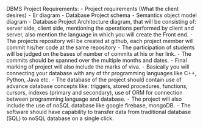 DBMS Project 
Requirements:
	⁃	Project requirements (What the client desires)
	⁃	Er diagram
	⁃	Database Project schema
	⁃	Semantics object model diagram
	⁃	Database Project Architecture diagram, that will be consisting of: server side, client side, mentioning the operations performed by client and server, also mention the language in which you will create the Front end. 
	⁃	The projects repository will be created at github, each project member will commit his/her code at the same repository
	⁃	The participation of students will be judged on the bases of number of commits at his or her link.
	⁃	The commits should be spanned over the multiple months and dates.
	⁃	Final marking of project will also include the marks of viva.
	⁃	Basically you will connecting your database with any of thr programming languages like C++, Python, Java etc.
	⁃	The database of the project should contain use of advance database concepts like: triggers, stored procedures, functions, cursors, indexes (primary and secondary), use of ORM for connection between programming language and database.
	⁃	The project will also include the use of noSQL database like google firebase, mongoDB. 
	⁃	The software should have capability to transfer data from traditional database (SQL) to noSQL database on a single click.